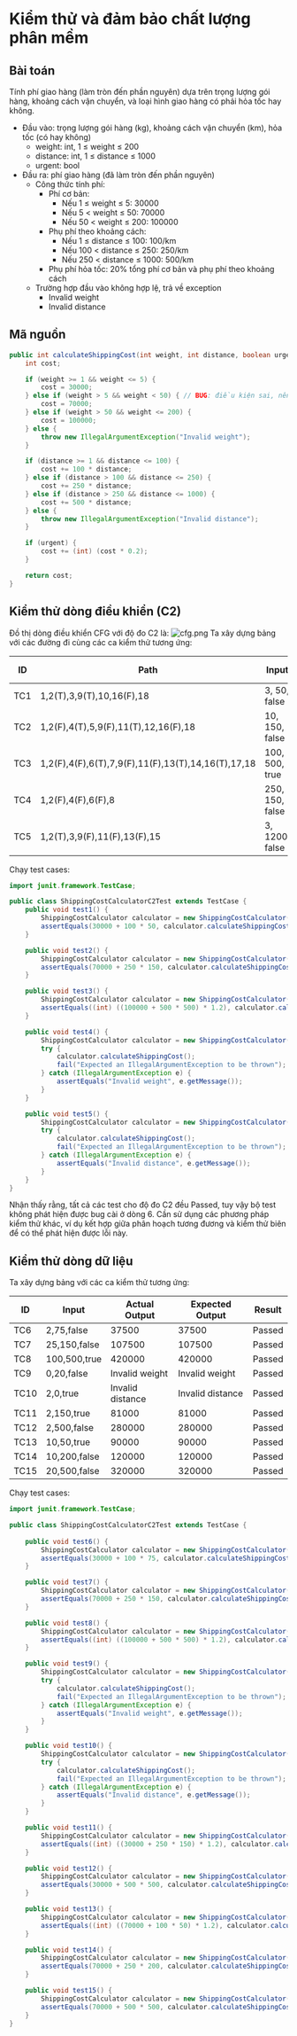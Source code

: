 # Kiểm thử và đảm bảo chất lượng phân mềm
## Bài toán
Tính phí giao hàng (làm tròn đến phần nguyên) dựa trên trọng lượng gói hàng, khoảng cách vận
chuyển, và loại hình giao hàng có phải hỏa tốc hay không.

- Đầu vào: trọng lượng gói hàng (kg), khoảng cách vận chuyển (km), hỏa tốc (có hay không)
    - weight: int, 1 ≤ weight ≤ 200
    - distance: int, 1 ≤ distance ≤ 1000
    - urgent: bool
- Đầu ra: phí giao hàng (đã làm tròn đến phần nguyên)
    - Công thức tính phí: 
        - Phí cơ bản:
            - Nếu 1 ≤ weight ≤ 5: 30000
            - Nếu 5 < weight ≤ 50: 70000
            - Nếu 50 < weight ≤ 200: 100000
        - Phụ phí theo khoảng cách:
            - Nếu 1 ≤ distance ≤ 100: 100/km
            - Nếu 100 < distance ≤ 250: 250/km
            - Nếu 250 < distance ≤ 1000: 500/km
        - Phụ phí hỏa tốc: 20% tổng phí cơ bản và phụ phí theo khoảng cách
    - Trường hợp đầu vào không hợp lệ, trả về exception 
        - Invalid weight
        - Invalid distance

## Mã nguồn
```java
public int calculateShippingCost(int weight, int distance, boolean urgent) {
    int cost;

    if (weight >= 1 && weight <= 5) {
        cost = 30000;
    } else if (weight > 5 && weight < 50) { // BUG: điều kiện sai, nên dùng weight <= 50
        cost = 70000;
    } else if (weight > 50 && weight <= 200) {
        cost = 100000;
    } else {
        throw new IllegalArgumentException("Invalid weight");
    }

    if (distance >= 1 && distance <= 100) {
        cost += 100 * distance;
    } else if (distance > 100 && distance <= 250) {
        cost += 250 * distance;
    } else if (distance > 250 && distance <= 1000) {
        cost += 500 * distance;
    } else {
        throw new IllegalArgumentException("Invalid distance");
    }

    if (urgent) {
        cost += (int) (cost * 0.2);
    }

    return cost;
}
```

## Kiểm thử dòng điều khiển (C2)

Đồ thị dòng điều khiển CFG với độ đo C2 là:
![cfg.png](cfg.png)
Ta xây dựng bảng với các đường đi cùng các ca kiểm thử tương ứng:

| ID  | Path                                               | Input                  | Actual Output   | Expected Output  | Result |
|-----|----------------------------------------------------|------------------------|-----------------|------------------|--------|
| TC1 | 1,2(T),3,9(T),10,16(F),18                           | 3, 50, false           | 35000           | 35000            | Passed |
| TC2 | 1,2(F),4(T),5,9(F),11(T),12,16(F),18                 | 10, 150, false         | 107500          | 107500           | Passed |
| TC3 | 1,2(F),4(F),6(T),7,9(F),11(F),13(T),14,16(T),17,18   | 100, 500, true         | 420000          | 420000           | Passed |
| TC4 | 1,2(F),4(F),6(F),8                                  | 250, 150, false        | Invalid weight  | Invalid weight   | Passed |
| TC5 | 1,2(T),3,9(F),11(F),13(F),15                         | 3, 1200, false         | Invalid distance| Invalid distance | Passed |

Chạy test cases:
```java
import junit.framework.TestCase;

public class ShippingCostCalculatorC2Test extends TestCase {
    public void test1() {
        ShippingCostCalculator calculator = new ShippingCostCalculator(3, 50, false);
        assertEquals(30000 + 100 * 50, calculator.calculateShippingCost());
    }

    public void test2() {
        ShippingCostCalculator calculator = new ShippingCostCalculator(10, 150, false);
        assertEquals(70000 + 250 * 150, calculator.calculateShippingCost());
    }

    public void test3() {
        ShippingCostCalculator calculator = new ShippingCostCalculator(100, 500, true);
        assertEquals((int) ((100000 + 500 * 500) * 1.2), calculator.calculateShippingCost());
    }

    public void test4() {
        ShippingCostCalculator calculator = new ShippingCostCalculator(250, 150, false);
        try {
            calculator.calculateShippingCost();
            fail("Expected an IllegalArgumentException to be thrown");
        } catch (IllegalArgumentException e) {
            assertEquals("Invalid weight", e.getMessage());
        }
    }

    public void test5() {
        ShippingCostCalculator calculator = new ShippingCostCalculator(3, 1200, false);
        try {
            calculator.calculateShippingCost();
            fail("Expected an IllegalArgumentException to be thrown");
        } catch (IllegalArgumentException e) {
            assertEquals("Invalid distance", e.getMessage());
        }
    }
}

```
Nhận thấy rằng, tất cả các test cho độ đo C2 đều Passed, tuy vậy bộ test không phát hiện được bug cài ở dòng 6. Cần sử dụng các phương pháp kiểm thử khác, ví dụ kết hợp giữa phân hoạch tương đương và kiểm thử biên để có thể phát hiện được lỗi này.

## Kiểm thử dòng dữ liệu

Ta xây dựng bảng với các ca kiểm thử tương ứng:

| ID   | Input        | Actual Output | Expected Output  | Result |
|------|--------------|---------------|------------------|--------|
| TC6  | 2,75,false   | 37500         | 37500            | Passed |
| TC7  | 25,150,false | 107500         | 107500            | Passed |
| TC8  | 100,500,true | 420000         | 420000            | Passed |
| TC9  | 0,20,false| Invalid weight | Invalid weight   | Passed |
| TC10 | 2,0,true| Invalid distance | Invalid distance | Passed |
| TC11 | 2,150,true| 81000 | 81000 | Passed |
| TC12 | 2,500,false| 280000 | 280000 | Passed |
| TC13 | 10,50,true| 90000 | 90000 | Passed |
| TC14 | 10,200,false| 120000 | 120000 | Passed |
| TC15 | 20,500,false| 320000 | 320000 | Passed |

Chạy test cases:
```java
import junit.framework.TestCase;

public class ShippingCostCalculatorC2Test extends TestCase {
    
    public void test6() {
        ShippingCostCalculator calculator = new ShippingCostCalculator(2, 75, false);
        assertEquals(30000 + 100 * 75, calculator.calculateShippingCost(2, 75, false));
    }

    public void test7() {
        ShippingCostCalculator calculator = new ShippingCostCalculator(25, 150, false);
        assertEquals(70000 + 250 * 150, calculator.calculateShippingCost());
    }

    public void test8() {
        ShippingCostCalculator calculator = new ShippingCostCalculator(100, 500, true);
        assertEquals((int) ((100000 + 500 * 500) * 1.2), calculator.calculateShippingCost());
    }

    public void test9() {
        ShippingCostCalculator calculator = new ShippingCostCalculator(0, 20, false);
        try {
            calculator.calculateShippingCost();
            fail("Expected an IllegalArgumentException to be thrown");
        } catch (IllegalArgumentException e) {
            assertEquals("Invalid weight", e.getMessage());
        }
    }

    public void test10() {
        ShippingCostCalculator calculator = new ShippingCostCalculator(2, 0, true);
        try {
            calculator.calculateShippingCost();
            fail("Expected an IllegalArgumentException to be thrown");
        } catch (IllegalArgumentException e) {
            assertEquals("Invalid distance", e.getMessage());
        }
    }

    public void test11() {
        ShippingCostCalculator calculator = new ShippingCostCalculator(2, 150, true);
        assertEquals((int) ((30000 + 250 * 150) * 1.2), calculator.calculateShippingCost());
    }

    public void test12() {
        ShippingCostCalculator calculator = new ShippingCostCalculator(2, 500, false);
        assertEquals(30000 + 500 * 500, calculator.calculateShippingCost());
    }

    public void test13() {
        ShippingCostCalculator calculator = new ShippingCostCalculator(10, 50, true);
        assertEquals((int) ((70000 + 100 * 50) * 1.2), calculator.calculateShippingCost());
    }

    public void test14() {
        ShippingCostCalculator calculator = new ShippingCostCalculator(10, 200, false);
        assertEquals(70000 + 250 * 200, calculator.calculateShippingCost());
    }

    public void test15() {
        ShippingCostCalculator calculator = new ShippingCostCalculator(20, 500, false);
        assertEquals(70000 + 500 * 500, calculator.calculateShippingCost());
    }
}
```